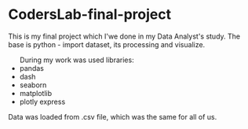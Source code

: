 # CodersLab-final-project
<p>
This is my final project which I'we done in my Data Analyst's study. The base is python - import dataset, its processing and visualize.</p>
<ul>During my work was used libraries:
  <li>pandas</li>
  <li>dash</li>
  <li>seaborn</li>
  <li>matplotlib</li>
  <li>plotly express</li>
</ul>
<p>
Data was loaded from .csv file, which was the same for all of us.
</p>
